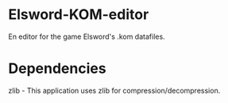 # Elsword-KOM-editor
En editor for the game Elsword's .kom datafiles.

# Dependencies
zlib - This application uses zlib for compression/decompression.

